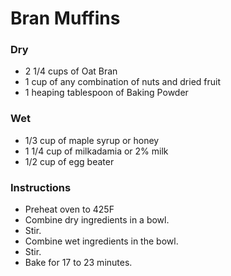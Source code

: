 # Bran Muffins

### Dry
 * 2 1/4 cups of Oat Bran
 * 1 cup of any combination of nuts and dried fruit
 * 1 heaping tablespoon of Baking Powder

### Wet
 * 1/3 cup of maple syrup or honey
 * 1 1/4 cup of milkadamia or 2% milk
 * 1/2 cup of egg beater

### Instructions
 * Preheat oven to 425F
 * Combine dry ingredients in a bowl.
 * Stir.
 * Combine wet ingredients in the bowl.
 * Stir.
 * Bake for 17 to 23 minutes.
 
